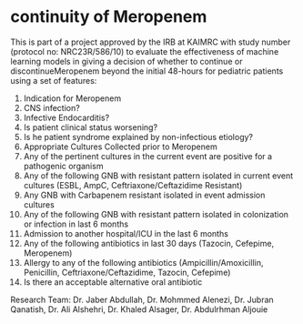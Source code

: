 # continuity of Meropenem
This is part of a project approved by the IRB at KAIMRC with study number (protocol no: NRC23R/586/10) to evaluate the effectiveness of machine learning models in giving a decision of whether to continue or discontinueMeropenem beyond the initial 48-hours for pediatric patients using a set of features: 
  1. Indication for Meropenem
  2. CNS infection?
  3. Infective Endocarditis?
  4. Is patient clinical status worsening?
  5. Is he patient syndrome explained by non-infectious etiology?
  6. Appropriate Cultures Collected prior to Meropenem
  7. Any of the pertinent cultures in the current event are positive for a pathogenic organism
  8. Any of the following GNB with resistant pattern isolated in current event cultures (ESBL, AmpC, Ceftriaxone/Ceftazidime Resistant)
  9. Any  GNB with Carbapenem resistant isolated in event admission cultures
  10. Any of the following GNB with resistant pattern isolated in colonization or infection in last 6 months
  11. Admission to another hospital/ICU in the last 6 months
  12. Any of the following antibiotics in last 30 days (Tazocin, Cefepime, Meropenem)
  13. Allergy to any of the following antibiotics (Ampicillin/Amoxicillin, Penicillin, Ceftriaxone/Ceftazidime, Tazocin, Cefepime)
  14. Is there an acceptable alternative oral antibiotic

Research Team: Dr. Jaber Abdullah, Dr. Mohmmed Alenezi, Dr. Jubran Qanatish, Dr. Ali Alshehri, Dr. Khaled Alsager, Dr. Abdulrhman Aljouie 
